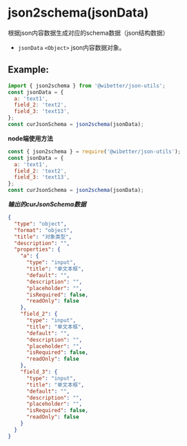 # json2schema(jsonData)

根据json内容数据生成对应的schema数据（json结构数据）

- `jsonData` `<Object>` json内容数据对象。

## Example:

```js
import { json2schema } from '@wibetter/json-utils';
const jsonData = {
  a: 'text1',
  field_2: 'text2',
  field_3: 'text13',
};
const curJsonSchema = json2schema(jsonData);
```

**node端使用方法**

```js
const { json2schema } = require('@wibetter/json-utils');
const jsonData = {
  a: 'text1',
  field_2: 'text2',
  field_3: 'text13',
};
const curJsonSchema = json2schema(jsonData);
```

***输出的curJsonSchema数据***
```json
{
  "type": "object",
  "format": "object",
  "title": "对象类型",
  "description": "",
  "properties": {
    "a": {
      "type": "input",
      "title": "单文本框",
      "default": "",
      "description": "",
      "placeholder": "",
      "isRequired": false,
      "readOnly": false
    },
    "field_2": {
      "type": "input",
      "title": "单文本框",
      "default": "",
      "description": "",
      "placeholder": "",
      "isRequired": false,
      "readOnly": false
    },
    "field_3": {
      "type": "input",
      "title": "单文本框",
      "default": "",
      "description": "",
      "placeholder": "",
      "isRequired": false,
      "readOnly": false
    }
  }
}
```
